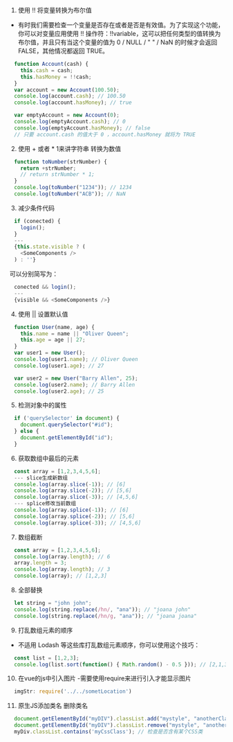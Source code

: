 1. 使用 !! 将变量转换为布尔值
- 有时我们需要检查一个变量是否存在或者是否是有效值。为了实现这个功能，你可以对变量应用使用 !! 操作符：!!variable，这可以把任何类型的值转换为布尔值，并且只有当这个变量的值为 0 / NULL /  " " / NaN 的时候才会返回 FALSE，其他情况都返回 TRUE。
```js
  function Account(cash) {
    this.cash = cash;
    this.hasMoney = !!cash;
  }
  var account = new Account(100.50);
  console.log(account.cash); // 100.50
  console.log(account.hasMoney); // true

  var emptyAccount = new Account(0);
  console.log(emptyAccount.cash); // 0
  console.log(emptyAccount.hasMoney); // false
  // 只要 account.cash 的值大于 0 ，account.hasMoney 就将为 TRUE
```

2. 使用 + 或者 * 1来讲字符串 转换为数值
```js
  function toNumber(strNumber) {
    return +strNumber;
    // return strNumber * 1;
  }
  console.log(toNumber("1234")); // 1234
  console.log(toNumber("ACB")); // NaN
```

3. 减少条件代码
```js
  if (conected) {
    login();
  }
  ---
  {this.state.visible ? (
    <SomeComponents />
  ) : ''}
```
  可以分别简写为：
```js
  conected && login();
  ---
  {visible && <SomeComponents />}
```

4. 使用 || 设置默认值
```js
  function User(name, age) {
    this.name = name || "Oliver Queen";
    this.age = age || 27;
  }
  var user1 = new User();
  console.log(user1.name); // Oliver Queen
  console.log(user1.age); // 27

  var user2 = new User("Barry Allen", 25);
  console.log(user2.name); // Barry Allen
  console.log(user2.age); // 25
```
5. 检测对象中的属性
```js
  if ('querySelector' in document) {
    document.querySelector("#id");
  } else {
    document.getElementById("id");
  }
```
6. 获取数组中最后的元素
```js
  const array = [1,2,3,4,5,6];
  --- slice生成新数组
  console.log(array.slice(-1)); // [6]
  console.log(array.slice(-2)); // [5,6]
  console.log(array.slice(-3)); // [4,5,6]
  --- splice修改当前数组
  console.log(array.splice(-1)); // [6]
  console.log(array.splice(-2)); // [5,6]
  console.log(array.splice(-3)); // [4,5,6]
```
7. 数组截断
```js
  const array = [1,2,3,4,5,6];
  console.log(array.length); // 6
  array.length = 3;
  console.log(array.length); // 3
  console.log(array); // [1,2,3]
```
8. 全部替换
```js
  let string = "john john";
  console.log(string.replace(/hn/, "ana")); // "joana john"
  console.log(string.replace(/hn/g, "ana")); // "joana joana"
```
9. 打乱数组元素的顺序
- 不适用 Lodash 等这些库打乱数组元素顺序，你可以使用这个技巧：
```js
  const list = [1,2,3];
  console.log(list.sort(function() { Math.random() - 0.5 })); // [2,1,3]
```
10. 在vue的js中引入图片
-需要使用require来进行引入才能显示图片
```js
  imgStr: require('../../sometLocation')
```
11. 原生JS添加类名 删除类名
```js
  document.getElementById("myDIV").classList.add("mystyle", "anotherClass", "thirdClass"); // 添加一个或者多个类，以逗号分隔
  document.getElementById("myDIV").classList.remove("mystyle", "anotherClass", "thirdClass"); // 删除一个或者多个类，以逗号分隔
  myDiv.classList.contains('myCssClass'); // 检查是否含有某个CSS类
```

